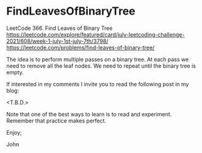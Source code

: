 # FindLeavesOfBinaryTree
LeetCode 366. Find Leaves of Binary Tree
https://leetcode.com/explore/featured/card/july-leetcoding-challenge-2021/608/week-1-july-1st-july-7th/3798/
https://leetcode.com/problems/find-leaves-of-binary-tree/

The idea is to perform multiple passes on a binary tree.
At each pass we need to remove all the leaf nodes.
We need to repeat until the binary tree is empty.

If interested in my comments I invite you to read the following 
post in my blog:

<T.B.D.>

Note that one of the best ways to learn is to read and experiment.
Remember that practice makes perfect.

Enjoy;

John
